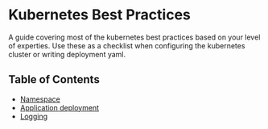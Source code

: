 # Kubernetes Best Practices

A guide covering most of the kubernetes best practices based on your level of experties. Use these as a checklist when configuring the kubernetes cluster or writing deployment yaml.

## Table of Contents

- [Namespace](https://github.com/vaibhavneedreply/kubernetes-best-practices/blob/master/namespace/README.md)
- [Application deployment](https://github.com/vaibhavneedreply/kubernetes-best-practices/tree/master/application%20deployment)
- [Logging](https://github.com/vaibhavneedreply/kubernetes-best-practices/tree/master/logging)

